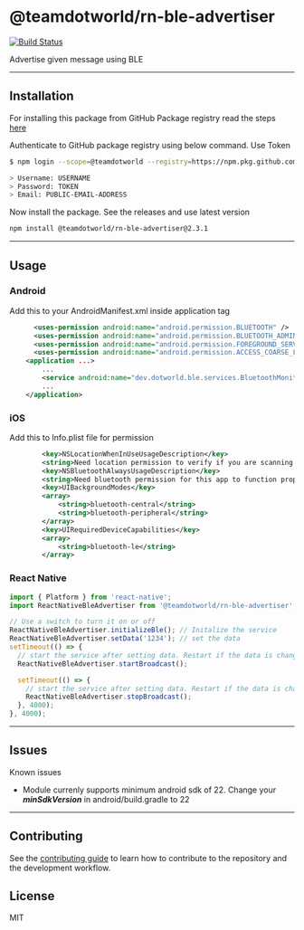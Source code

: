 # @teamdotworld/rn-ble-advertiser

[![Build Status](https://github.com/TeamDotworld/rn-ble-advertiser/actions/workflows/publish-package.yml/badge.svg)](https://github.com/TeamDotworld/rn-ble-advertiser/actions/workflows/publish-package.yml)

Advertise given message using BLE

---

## Installation

For installing this package from GitHub Package registry read the steps [here](https://docs.github.com/en/enterprise-server@2.22/packages/working-with-a-github-packages-registry/working-with-the-npm-registry#installing-a-package)

Authenticate to GitHub package registry using below command. Use Token

```sh
$ npm login --scope=@teamdotworld --registry=https://npm.pkg.github.com

> Username: USERNAME
> Password: TOKEN
> Email: PUBLIC-EMAIL-ADDRESS
```

Now install the package. See the releases and use latest version

```sh
npm install @teamdotworld/rn-ble-advertiser@2.3.1
```

---

## Usage

### Android

Add this to your AndroidManifest.xml inside application tag

```xml
	  <uses-permission android:name="android.permission.BLUETOOTH" />
	  <uses-permission android:name="android.permission.BLUETOOTH_ADMIN" />
	  <uses-permission android:name="android.permission.FOREGROUND_SERVICE" />
	  <uses-permission android:name="android.permission.ACCESS_COARSE_LOCATION" />
    <application ...>
        ...
    	<service android:name="dev.dotworld.ble.services.BluetoothMonitoringService" />
        ...
    </application>
```

### iOS

Add this to Info.plist file for permission

```xml
		<key>NSLocationWhenInUseUsageDescription</key>
		<string>Need location permission to verify if you are scanning in correct location</string>
		<key>NSBluetoothAlwaysUsageDescription</key>
		<string>Need bluetooth permission for this app to function properly</string>
		<key>UIBackgroundModes</key>
		<array>
			<string>bluetooth-central</string>
			<string>bluetooth-peripheral</string>
		</array>
		<key>UIRequiredDeviceCapabilities</key>
		<array>
			<string>bluetooth-le</string>
		</array>

```

### React Native

```js
import { Platform } from 'react-native';
import ReactNativeBleAdvertiser from '@teamdotworld/rn-ble-advertiser';

// Use a switch to turn it on or off
ReactNativeBleAdvertiser.initializeBle(); // Initalize the service
ReactNativeBleAdvertiser.setData('1234'); // set the data
setTimeout(() => {
  // start the service after setting data. Restart if the data is changed after starting
  ReactNativeBleAdvertiser.startBroadcast();

  setTimeout(() => {
    // start the service after setting data. Restart if the data is changed after starting
    ReactNativeBleAdvertiser.stopBroadcast();
  }, 4000);
}, 4000);
```

---

## Issues

Known issues

- Module currenly supports minimum android sdk of 22. Change your **_minSdkVersion_** in android/build.gradle to 22

---

## Contributing

See the [contributing guide](CONTRIBUTING.md) to learn how to contribute to the repository and the development workflow.

## License

MIT
